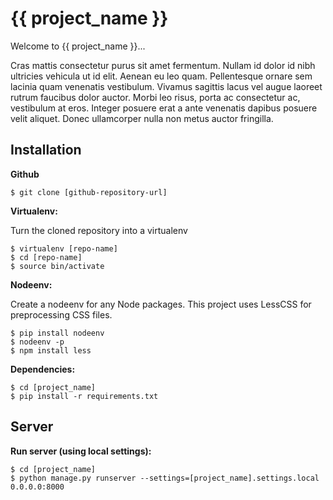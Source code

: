 {{ project_name }}
========================

Welcome to {{ project_name }}... 

Cras mattis consectetur purus sit amet fermentum. Nullam id dolor id nibh ultricies vehicula ut id elit. Aenean eu leo quam. Pellentesque ornare sem lacinia quam venenatis vestibulum. Vivamus sagittis lacus vel augue laoreet rutrum faucibus dolor auctor. Morbi leo risus, porta ac consectetur ac, vestibulum at eros. Integer posuere erat a ante venenatis dapibus posuere velit aliquet. Donec ullamcorper nulla non metus auctor fringilla.

Installation
------------

**Github**

    $ git clone [github-repository-url]

**Virtualenv:**

Turn the cloned repository into a virtualenv

    $ virtualenv [repo-name]
    $ cd [repo-name]
    $ source bin/activate

**Nodeenv:**

Create a nodeenv for any Node packages. This project uses LessCSS for preprocessing CSS files.

    $ pip install nodeenv
    $ nodeenv -p
    $ npm install less

**Dependencies:**

    $ cd [project_name]
    $ pip install -r requirements.txt


Server
------

**Run server (using local settings):**

    $ cd [project_name]
    $ python manage.py runserver --settings=[project_name].settings.local 0.0.0.0:8000



    
